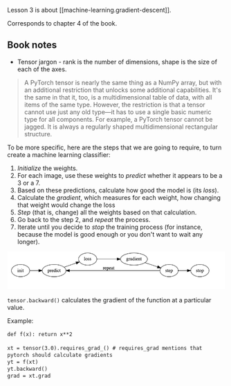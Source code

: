 
Lesson 3 is about [[machine-learning.gradient-descent]].

Corresponds to chapter 4 of the book.

## Book notes

- Tensor jargon - rank is the number of dimensions, shape is the size of each of the axes.

> A PyTorch tensor is nearly the same thing as a NumPy array, but with an additional restriction that unlocks some additional capabilities. It's the same in that it, too, is a multidimensional table of data, with all items of the same type. However, the restriction is that a tensor cannot use just any old type—it has to use a single basic numeric type for all components. For example, a PyTorch tensor cannot be jagged. It is always a regularly shaped multidimensional rectangular structure.

To be more specific, here are the steps that we are going to require, to turn create a machine learning classifier:

1. _Initialize_ the weights.
1. For each image, use these weights to _predict_ whether it appears to be a 3 or a 7.
1. Based on these predictions, calculate how good the model is (its _loss_).
1. Calculate the _gradient_, which measures for each weight, how changing that weight would change the loss
1. _Step_ (that is, change) all the weights based on that calculation.
1. Go back to the step 2, and _repeat_ the process.
1. Iterate until you decide to _stop_ the training process (for instance, because the model is good enough or you don't want to wait any longer).

![](/assets/images/gradient-descent.png)

`tensor.backward()` calculates the gradient of the function at a particular value.

Example:

```
def f(x): return x**2

xt = tensor(3.0).requires_grad_() # requires_grad mentions that pytorch should calculate gradients
yt = f(xt)
yt.backward()
grad = xt.grad

```

